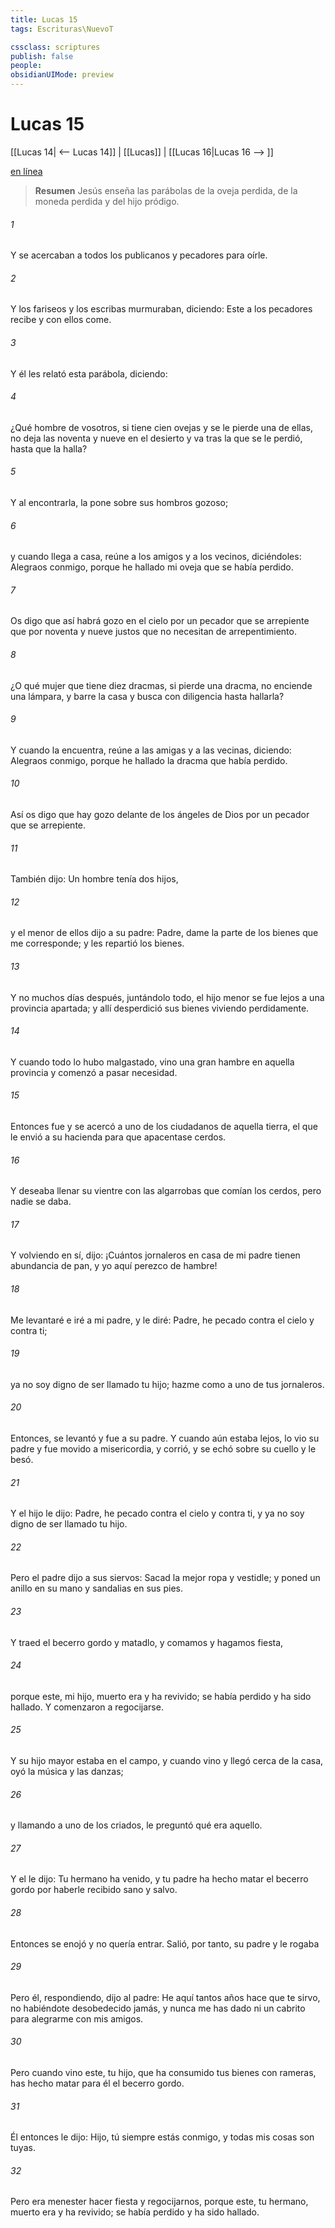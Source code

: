 ```yaml
---
title: Lucas 15
tags: Escrituras\NuevoT

cssclass: scriptures
publish: false
people:
obsidianUIMode: preview
---
```


# Lucas 15
[[Lucas 14| <-- Lucas 14]] | [[Lucas]] | [[Lucas 16|Lucas 16 --> ]]

[en línea](https://churchofjesuschrist.org/study/scriptures/nt/luke/15?lang=spa)

> __Resumen__
Jesús enseña las parábolas de la oveja perdida, de la moneda perdida y del hijo pródigo.

###### 1 
Y se acercaban a  todos los publicanos y pecadores para oírle.

###### 2 
Y los fariseos y los escribas murmuraban, diciendo: Este a los pecadores recibe y con ellos come.

###### 3 
Y él les relató esta parábola, diciendo:

###### 4 
¿Qué hombre de vosotros, si tiene cien ovejas y se le pierde una de ellas, no deja las noventa y nueve en el desierto y va tras la que se le perdió, hasta que la halla?

###### 5 
Y al encontrarla, la pone sobre sus hombros gozoso;

###### 6 
y cuando llega a casa, reúne a los amigos y a los vecinos, diciéndoles: Alegraos conmigo, porque he hallado mi oveja que se había perdido.

###### 7 
Os digo que así habrá  gozo en el cielo por un pecador que se arrepiente que por noventa y nueve justos que no necesitan de arrepentimiento.

###### 8 
¿O qué mujer que tiene diez dracmas, si pierde una dracma, no enciende una lámpara, y barre la casa y busca con diligencia hasta hallarla?

###### 9 
Y cuando la encuentra, reúne a las amigas y a las vecinas, diciendo: Alegraos conmigo, porque he hallado la dracma que había perdido.

###### 10 
Así os digo que hay gozo delante de los ángeles de Dios por un pecador que se arrepiente.

###### 11 
También dijo: Un hombre tenía dos hijos,

###### 12 
y el menor de ellos dijo a su padre: Padre, dame la parte de los bienes que me corresponde; y les repartió los bienes.

###### 13 
Y no muchos días después, juntándolo todo, el hijo menor se fue lejos a una provincia apartada; y allí desperdició sus bienes viviendo perdidamente.

###### 14 
Y cuando todo lo hubo malgastado, vino una gran hambre en aquella provincia y comenzó a pasar necesidad.

###### 15 
Entonces fue y se acercó a uno de los ciudadanos de aquella tierra, el que le envió a su hacienda para que apacentase cerdos.

###### 16 
Y deseaba llenar su vientre con las algarrobas que comían los cerdos, pero nadie se  daba.

###### 17 
Y volviendo en sí, dijo: ¡Cuántos jornaleros en casa de mi padre tienen abundancia de pan, y yo aquí perezco de hambre!

###### 18 
Me levantaré e iré a mi padre, y le diré: Padre, he pecado contra el cielo y contra ti;

###### 19 
ya no soy digno de ser llamado tu hijo; hazme como a uno de tus jornaleros.

###### 20 
Entonces, se levantó y fue a su padre. Y cuando aún estaba lejos, lo vio su padre y fue movido a misericordia, y corrió, y se echó sobre su cuello y le besó.

###### 21 
Y el hijo le dijo: Padre, he pecado contra el cielo y contra ti, y ya no soy digno de ser llamado tu hijo.

###### 22 
Pero el padre dijo a sus siervos: Sacad la mejor ropa y vestidle; y poned un anillo en su mano y sandalias en sus pies.

###### 23 
Y traed el becerro gordo y matadlo, y comamos y hagamos fiesta,

###### 24 
porque este, mi hijo, muerto era y ha revivido; se había perdido y ha sido hallado. Y comenzaron a regocijarse.

###### 25 
Y su hijo mayor estaba en el campo, y cuando vino y llegó cerca de la casa, oyó la música y las danzas;

###### 26 
y llamando a uno de los criados, le preguntó qué era aquello.

###### 27 
Y el  le dijo: Tu hermano ha venido, y tu padre ha hecho matar el becerro gordo por haberle recibido sano y salvo.

###### 28 
Entonces se enojó y no quería entrar. Salió, por tanto, su padre y le rogaba 

###### 29 
Pero él, respondiendo, dijo al padre: He aquí tantos años hace que te sirvo, no habiéndote desobedecido jamás, y nunca me has dado ni un cabrito para alegrarme con mis amigos.

###### 30 
Pero cuando vino este, tu hijo, que ha consumido tus bienes con rameras, has hecho matar para él el becerro gordo.

###### 31 
Él entonces le dijo: Hijo, tú siempre estás conmigo, y todas mis cosas son tuyas.

###### 32 
Pero era menester hacer fiesta y regocijarnos, porque este, tu hermano, muerto era y ha revivido; se había perdido y ha sido hallado.

